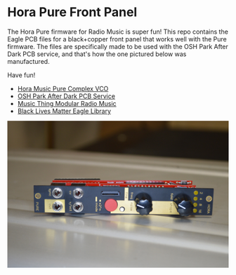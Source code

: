# Hora Pure Front Panel

The Hora Pure firmware for Radio Music is super fun! This repo contains the Eagle PCB files for a black+copper front panel that works well with the Pure firmware. The files are specifically made to be used with the OSH Park After Dark PCB service, and that's how the one pictured below was manufactured.

Have fun!

* [Hora Music Pure Complex VCO](https://www.hora-music.be/complex-vco.php)
* [OSH Park After Dark PCB Service](https://docs.oshpark.com/services/afterdark/)
* [Music Thing Modular Radio Music](https://musicthing.co.uk/pages/radio.html)
* [Black Lives Matter Eagle Library](https://github.com/rahji/blacklivesmatter-eagle-lib)

![Hora Panel on side](photos/onside.jpg)
